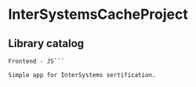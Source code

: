 # InterSystemsCacheProject
## Library catalog
```Backend -  Cache
Frontend - JS```

Simple app for InterSystems sertification.
